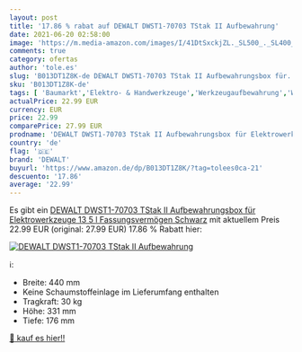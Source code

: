 ```yaml
---
layout: post
title: '17.86 % rabat auf DEWALT DWST1-70703 TStak II Aufbewahrung'
date: 2021-06-20 02:58:00
image: 'https://m.media-amazon.com/images/I/41DtSxckjZL._SL500_._SL400_.jpg'
comments: true
category: ofertas
author: 'tole.es'
slug: 'B013DT1Z8K-de DEWALT DWST1-70703 TStak II Aufbewahrungsbox für...'
sku: 'B013DT1Z8K-de'
tags: [ 'Baumarkt','Elektro- & Handwerkzeuge','Werkzeugaufbewahrung','Werkzeugkästen','dewalt', ]
actualPrice: 22.99 EUR
currency: EUR
price: 22.99
comparePrice: 27.99 EUR
prodname: 'DEWALT DWST1-70703 TStak II Aufbewahrungsbox für Elektrowerkzeuge  13 5 l Fassungsvermögen  Schwarz'
country: 'de'
flag: '🇩🇪'
brand: 'DEWALT'
buyurl: 'https://www.amazon.de/dp/B013DT1Z8K/?tag=tolees0ca-21'
descuento: '17.86'
average: '22.99'
---
```


Es gibt ein [DEWALT DWST1-70703 TStak II Aufbewahrungsbox für Elektrowerkzeuge  13 5 l Fassungsvermögen  Schwarz](https://www.amazon.de/dp/B013DT1Z8K/?tag=tolees0ca-21) mit aktuellem Preis 22.99 EUR (original: 27.99 EUR) 17.86 % Rabatt hier:

[![DEWALT DWST1-70703 TStak II Aufbewahrung](https://m.media-amazon.com/images/I/41DtSxckjZL._SL500_._SL400_.jpg)](https://www.amazon.de/dp/B013DT1Z8K/?tag=tolees0ca-21)

ℹ️:

- Breite: 440 mm
- Keine Schaumstoffeinlage im Lieferumfang enthalten
- Tragkraft: 30 kg
- Höhe: 331 mm
- Tiefe: 176 mm

[🛒 kauf es hier!!](https://www.amazon.de/dp/B013DT1Z8K/?tag=tolees0ca-21)

